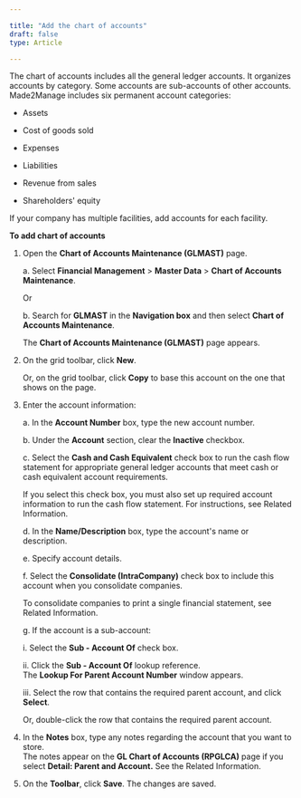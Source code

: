 ```yaml
---

title: "Add the chart of accounts"
draft: false
type: Article

---
```


The chart of accounts includes all the general ledger accounts. It organizes accounts by category. Some accounts are sub-accounts of other accounts. Made2Manage includes six permanent account categories:

- Assets

- Cost of goods sold

- Expenses

- Liabilities

- Revenue from sales

- Shareholders' equity

If your company has multiple facilities, add accounts for each facility.

**To add chart of accounts**

1. Open the **Chart of Accounts Maintenance (GLMAST)** page.

    a. Select **Financial Management** > **Master Data** > **Chart of Accounts Maintenance**.

    Or

    b. Search for **GLMAST** in the **Navigation box** and then select **Chart of Accounts Maintenance**.

    The **Chart of Accounts Maintenance (GLMAST)** page appears.

2. On the grid toolbar, click **New**.

    Or, on the grid toolbar, click **Copy** to base this account on the one that shows on the page.

3. Enter the account information:

    a. In the **Account Number** box, type the new account number.

    b. Under the **Account** section, clear the **Inactive** checkbox.

    c. Select the **Cash and Cash Equivalent** check box to run the cash flow statement for appropriate general ledger accounts that meet cash or cash equivalent account requirements.

    If you select this check box, you must also set up required account information to run the cash flow statement. For instructions, see Related Information.

    d. In the **Name/Description** box, type the account's name or description.

    e. Specify account details.

    f. Select the **Consolidate (IntraCompany)** check box to include this account when you consolidate companies.

    To consolidate companies to print a single financial statement, see Related Information.

    g. If the account is a sub-account:

    i. Select the **Sub - Account Of** check box.

    ii. Click the **Sub - Account Of** lookup reference.
    <br> The **Lookup For Parent Account Number** window appears.

    iii. Select the row that contains the required parent account, and click **Select**.

    Or, double-click the row that contains the required parent account.

4. In the **Notes** box, type any notes regarding the account that you want to store. <br>The notes appear on the **GL Chart of Accounts (RPGLCA)** page if you select **Detail: Parent and Account.** See the Related Information.

5. On the **Toolbar**, click **Save**. The changes are saved.

​